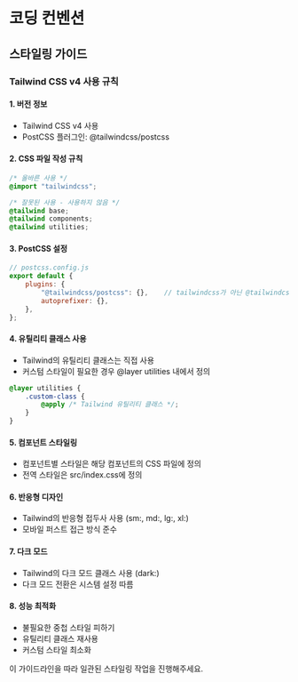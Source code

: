 # 코딩 컨벤션

## 스타일링 가이드

### Tailwind CSS v4 사용 규칙

#### 1. 버전 정보
- Tailwind CSS v4 사용
- PostCSS 플러그인: @tailwindcss/postcss

#### 2. CSS 파일 작성 규칙
```css
/* 올바른 사용 */
@import "tailwindcss";

/* 잘못된 사용 - 사용하지 않음 */
@tailwind base;
@tailwind components;
@tailwind utilities;
```

#### 3. PostCSS 설정
```javascript
// postcss.config.js
export default {
    plugins: {
        "@tailwindcss/postcss": {},    // tailwindcss가 아닌 @tailwindcss/postcss 사용
        autoprefixer: {},
    },
};
```

#### 4. 유틸리티 클래스 사용
- Tailwind의 유틸리티 클래스는 직접 사용
- 커스텀 스타일이 필요한 경우 @layer utilities 내에서 정의
```css
@layer utilities {
    .custom-class {
        @apply /* Tailwind 유틸리티 클래스 */;
    }
}
```

#### 5. 컴포넌트 스타일링
- 컴포넌트별 스타일은 해당 컴포넌트의 CSS 파일에 정의
- 전역 스타일은 src/index.css에 정의

#### 6. 반응형 디자인
- Tailwind의 반응형 접두사 사용 (sm:, md:, lg:, xl:)
- 모바일 퍼스트 접근 방식 준수

#### 7. 다크 모드
- Tailwind의 다크 모드 클래스 사용 (dark:)
- 다크 모드 전환은 시스템 설정 따름

#### 8. 성능 최적화
- 불필요한 중첩 스타일 피하기
- 유틸리티 클래스 재사용
- 커스텀 스타일 최소화

이 가이드라인을 따라 일관된 스타일링 작업을 진행해주세요. 